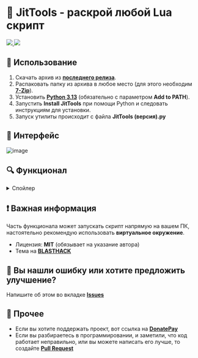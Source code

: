 # 🌙 JitTools - раскрой любой Lua скрипт

<a aria-label="release" href="https://github.com/untitled-1111/JitTools/releases">
    <img src="https://img.shields.io/github/v/release/untitled-1111/JitTools?style=for-the-badge&labelColor=%23262626&color=%23212121">
    <img src="https://img.shields.io/github/downloads/untitled-1111/JitTools/total?style=for-the-badge&labelColor=%23262626&color=%23212121">
</a>

## 🚀 Использование

1. Скачать архив из **[последнего релиза](https://github.com/untitled-1111/JitTools/releases/latest)**.
2. Распаковать папку из архива в любое место (для этого необходим **[7-Zip](https://7-zip.org/download.html)**).
3. Установить **[Python 3.13](https://www.python.org/downloads/release/python-3130/)** (обязательно с параметром **Add to PATH**).
4. Запустить **Install JitTools** при помощи Python и следовать инструкциям для установки.
5. Запуск утилиты происходит с файла **JitTools (версия).py**

## 📸 Интерфейс

![image](https://github.com/user-attachments/assets/2993b56d-e01c-4df9-a147-99674b53b473)

## 🔍 Функционал

<details>
  <summary>Спойлер</summary>

- Декомпиляция
    - [x] [LuaJIT Fork](https://www.blast.hk/threads/221567)
    - [x] Python Fork

- Анпротектор
    - [x] [Unprot v2.1](https://www.blast.hk/threads/221567/post-1559984)

- Запуск кода
  - [x] [Moonsec Dumper](https://t.me/quesada_main)
  - [x] [Hook Obfuscation](https://www.blast.hk/threads/127048)
  - [x] [Lua Debugger](https://www.blast.hk/threads/46138)
  - [x] [XOR Unpacker](https://github.com/Gork3m/filesecuring-xor-unpacker)

- Деобфускаторы
  - [x] [Base64 Deobfuscator](http://lua-users.org/wiki/BaseSixtyFour)
  - [x] [Shit Deobfuscator](https://www.blast.hk/threads/173002/#post-1285137)

- Компиляция
  - [x] [LuaJIT Compiler](https://github.com/LuaJIT/LuaJIT)
  - [x] [Joiner](https://www.blast.hk/threads/38714/post-376714)

- Просмотр инструкций
  - [x] [Bytecode Editor](https://www.blast.hk/threads/224821/)
  - [x] [BCViewer](https://t.me/AkuJla)
  - [x] [Luad](https://github.com/imring/Luad)
  - [x] ASM

</details>

## ❗ Важная информация

Часть функционала может запускать скрипт напрямую на вашем ПК, настоятельно рекомендую использовать **виртуальное окружение**.
- Лицензия: **MIT** (обязывает на указание автора)
- Тема на **[BLASTHACK](https://www.blast.hk/threads/223498/)**

## 🐞 Вы нашли ошибку или хотите предложить улучшение?

Напишите об этом во вкладке **[Issues](https://github.com/untitled-1111/JitTools/issues)**

## 📂 Прочее
- Если вы хотите поддержать проект, вот ссылка на **[DonatePay](https://new.donatepay.ru/@1306276)**
- Если вы разбираетесь в программировании, и заметили, что код работает неправильно, или вы можете написать его лучше, то создайте **[Pull Request](https://github.com/untitled-1111/JitTools/pulls)**
